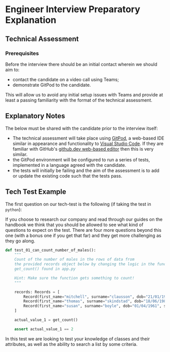 # Engineer Interview Preparatory Explanation

## Technical Assessment

### Prerequisites

Before the interview there should be an initial contact wherein we should aim
to:

- contact the candidate on a video call using Teams;
- demonstrate GitPod to the candidate.

This will allow us to avoid any initial setup issues with Teams and provide at
least a passing familiarity with the format of the technical assessment.

## Explanatory Notes

The below must be shared with the candidate prior to the interview itself:

- The technical assessment will take place using
  [GitPod](https://www.gitpod.io/), a web-based IDE similar in appearance and
  functionality to [Visual Studio Code](https://code.visualstudio.com/). If they
  are familiar with GitHub's
  [github.dev web-based editor](https://docs.github.com/en/codespaces/the-githubdev-web-based-editor)
  then this is very similar.
- the GitPod environment will be configured to run a series of tests,
  implemented in a language agreed with the candidate.
- the tests will initially be failing and the aim of the assessment is to add or
  update the existing code such that the tests pass.

## Tech Test Example

The first question on our tech-test is the following (if taking the test in
`python`):

If you choose to research our company and read through our guides on the
handbook we think that you should be allowed to see what kind of questions to
expect on the test. There are four more questions beyond this one (with a bonus
one if you get that far) and they get more challenging as they go along.

```python
def test_01_can_count_number_of_males():
    """
    Count of the number of males in the rows of data from
    the provided records object below by changing the logic in the function
    get_count() found in app.py

    Hint: Make sure the function gets something to count!
    """

    records: Records = [
        Record(first_name="mitchell", surname="clausson", dob="21/01/1980", sex="m"),
        Record(first_name="thomas", surname="skindstad", dob="18/06/1988", sex="m"),
        Record(first_name="susan", surname="boyle", dob="01/04/1961", sex="f"),
    ]

    actual_value_1 = get_count()

    assert actual_value_1 == 2
```

In this test we are looking to test your knowledge of classes and their
attributes, as well as the ability to search a list by some criteria.
